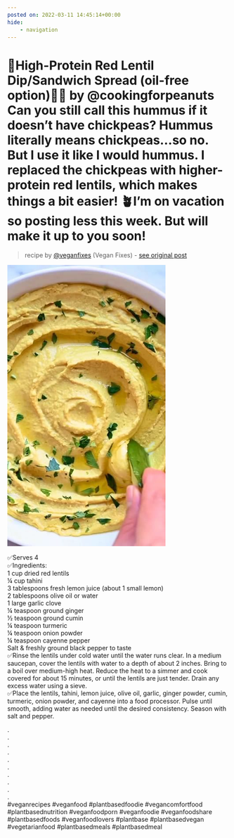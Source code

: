 ```yaml
---
posted on: 2022-03-11 14:45:14+00:00
hide:
    - navigation
---
```


# 🌱High-Protein Red Lentil Dip/Sandwich Spread (oil-free option)🌱🤔 by @cookingforpeanuts Can you still call this hummus if it doesn’t have chickpeas? Hummus literally means chickpeas…so no. But I use it like I would hummus. I replaced the chickpeas with higher-protein red lentils, which makes things a bit easier! 🪴I’m on vacation so posting less this week. But will make it up to you soon! 

> recipe by [@veganfixes](https://www.instagram.com/veganfixes/) 
(Vegan Fixes) - [see original post](https://instagram.com/p/Ca96TASp3yf)

![](../img/veganfixes_11-03-2022_1403.png)

✅Serves 4  
✅Ingredients:  
1 cup dried red lentils  
¼ cup tahini  
3 tablespoons fresh lemon juice (about 1 small lemon)  
2 tablespoons olive oil or water  
1 large garlic clove  
¼ teaspoon ground ginger  
½ teaspoon ground cumin  
¼ teaspoon turmeric  
¼ teaspoon onion powder  
¼ teaspoon cayenne pepper  
Salt & freshly ground black pepper to taste  
✅Rinse the lentils under cold water until the water runs clear. In a medium saucepan, cover the lentils with water to a depth of about 2 inches. Bring to a boil over medium-high heat. Reduce the heat to a simmer and cook covered for about 15 minutes, or until the lentils are just tender. Drain any excess water using a sieve.  
✅Place the lentils, tahini, lemon juice, olive oil, garlic, ginger powder, cumin, turmeric, onion powder, and cayenne into a food processor. Pulse until smooth, adding water as needed until the desired consistency. Season with salt and pepper.   
  
.  
.  
.  
.  
.  
.  
.  
.  
.  
.  
\#veganrecipes \#veganfood \#plantbasedfoodie \#vegancomfortfood \#plantbasednutrition \#veganfoodporn \#veganfoodie \#veganfoodshare \#plantbasedfoods \#veganfoodlovers \#plantbase \#plantbasedvegan \#vegetarianfood \#plantbasedmeals \#plantbasedmeal   
